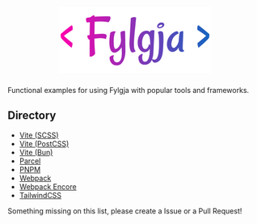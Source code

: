 <div align="center">
<h1>
  <a href="https://fylgja.dev/">
    <img src="https://raw.githubusercontent.com/fylgja/.github/main/assets/logo.svg" alt="Fylgja" width="300" height="130">
  </a>
</h1>
</div>

Functional examples for using Fylgja with popular tools and frameworks.

## Directory

- [Vite (SCSS)](./vite-scss/README.md)
- [Vite (PostCSS)](./vite-postcss/README.md)
- [Vite (Bun)](./vite-bun/README.md)
- [Parcel](./parcel/README.md)
- [PNPM](./pnpm/README.md)
- [Webpack](./webpack/README.md)
- [Webpack Encore](./encore/README.md)
- [TailwindCSS](./tailwind/README.md)

Something missing on this list, please create a Issue or a Pull Request!
